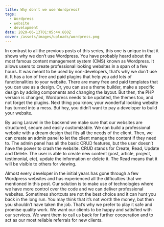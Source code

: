 ```yaml
---
title: Why don't we use Wordpress?
tags:
  - Wordpress
  - website
  - development
date: 2020-06-13T01:05:44.860Z
cover: /assets/images/uploads/wordpress.png
---
```

In contrast to all the previous posts of this series, this one is unique in that it shows why we don’t use Wordpress. You have probably heard about the most famous content management system (CMS) known as Wordpress. It allows users to create professional looking websites in a span of a few hours. It was meant to be used by non-developers, that’s why we don’t use it. It has a ton of free and paid plugins that help you add lots of functionalities to your website. There are many free and paid templates that you can use as a design. Or, you can use a theme builder, make a specific design by adding components and changing the layout. But then, the PHP version is changed, Wordpress needs to be updated, the themes too, and not forget the plugins. Next thing you know, your wonderful looking website has turned into a mess. But hey, you didn’t want to pay a developer to build your website.

By using Laravel in the backend we make sure that our websites are structured, secure and easily customizable. We can build a professional website with a dream design that fits all the needs of the client. Then, we can create an admin panel to let the client manage the content if they need to. The admin panel has all the basic CRUD features, but the user doesn’t have the power to crash the website. CRUD stands for Create, Read, Update and Delete. The user is able to create new content (post, article, project, testimonial, etc), update the information or delete it. The Read means that it will be visible to others for viewing.

Almost every developer in the initial years has gone through a few Wordpress websites and has experienced all the difficulties that we mentioned in this post. Our solution is to make use of technologies where we have more control over the code and we can deliver professional websites. Sometimes shortcuts are not the best choice and it can hunt you back in the long run. You may think that it’s not worth the money, but then you shouldn’t have taken the job. That’s why we prefer to play it safe and promise quality work. We want our clients to be happy and satisfied with our services. We want them to call us back for further cooperation and to act as our most reliable referrals for new clients.